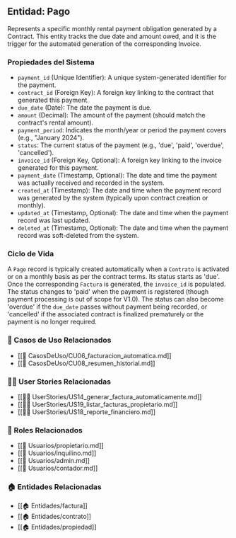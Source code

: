 ## Entidad: Pago

 Represents a specific monthly rental payment obligation generated by a Contract. This entity tracks the due date and amount owed, and it is the trigger for the automated generation of the corresponding Invoice.

### Propiedades del Sistema

- `payment_id` (Unique Identifier): A unique system-generated identifier for the payment.
- `contract_id` (Foreign Key): A foreign key linking to the contract that generated this payment.
- `due_date` (Date): The date the payment is due.
- `amount` (Decimal): The amount of the payment (should match the contract's rental amount).
- `payment_period`: Indicates the month/year or period the payment covers (e.g., "January 2024").
- `status`: The current status of the payment (e.g., 'due', 'paid', 'overdue', 'cancelled').
- `invoice_id` (Foreign Key, Optional): A foreign key linking to the invoice generated for this payment.
- `payment_date` (Timestamp, Optional): The date and time the payment was actually received and recorded in the system.
- `created_at` (Timestamp): The date and time when the payment record was generated by the system (typically upon contract creation or monthly).
- `updated_at` (Timestamp, Optional): The date and time when the payment record was last updated.
- `deleted_at` (Timestamp, Optional): The date and time when the payment record was soft-deleted from the system.

### Ciclo de Vida

A `Pago` record is typically created automatically when a `Contrato` is activated or on a monthly basis as per the contract terms. Its status starts as 'due'. Once the corresponding `Factura` is generated, the `invoice_id` is populated. The status changes to 'paid' when the payment is registered (though payment processing is out of scope for V1.0). The status can also become 'overdue' if the `due_date` passes without payment being recorded, or 'cancelled' if the associated contract is finalized prematurely or the payment is no longer required.

### 🔁 Casos de Uso Relacionados
 - [[📄 CasosDeUso/CU06_facturacion_automatica.md]]
- [[📄 CasosDeUso/CU08_resumen_historial.md]]

### 🧑‍💻 User Stories Relacionadas
 - [[🧑‍💻 UserStories/US14_generar_factura_automaticamente.md]]
- [[🧑‍💻 UserStories/US19_listar_facturas_propietario.md]]
- [[🧑‍💻 UserStories/US18_reporte_financiero.md]]

### 👥 Roles Relacionados
 - [[👥 Usuarios/propietario.md]]
- [[👥 Usuarios/inquilino.md]]
- [[👥 Usuarios/admin.md]]
- [[👥 Usuarios/contador.md]]

### 🏠 Entidades Relacionadas
- [[🏠 Entidades/factura]]
- [[🏠 Entidades/contrato]]
- [[🏠 Entidades/propiedad]]
